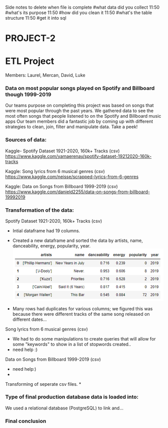 Side notes to delete when file is complete 
#what data did you collect
11:50
#what's its purpose
11:50
#how did you clean it
11:50
#what's the table structure
11:50
#get it into sql




# PROJECT-2
# ETL Project 

Members: Laurel, Mercan, David, Luke

###  Data on most popular songs played on Spotify and Billboard though 1999-2019

Our teams purpose on completing this project was based on songs that were most popular through the past years. We gathered data to see the most often songs that people listened to on the Spotify and Billboard music apps  Our team members did a fantastic job by coming up with different strategies to clean, join, filter and manipulate data. Take a peek!

### Sources of data:

Kaggle-  Spotify Dataset 1921-2020, 160k+ Tracks (csv)
https://www.kaggle.com/yamaerenay/spotify-dataset-19212020-160k-tracks 

Kaggle:  Song lyrics from 6 musical genres (csv)
https://www.kaggle.com/neisse/scrapped-lyrics-from-6-genres

Kaggle:  Data on Songs from Billboard 1999-2019 (csv)
https://www.kaggle.com/danield2255/data-on-songs-from-billboard-19992019



### Transformation of the data: 

Spotify Dataset 1921-2020, 160k+ Tracks (csv)
* Intial dataframe had 19 columns.
* Created a new dataframe and sorted the data by artists, name, danceability, energy, popularity, year.
![Images/Spotify.PNG](Images/Spotify.PNG)

* Many rows had duplicates for various columns; we figured this was because there were different tracks of the same song released on different dates...

Song lyrics from 6 musical genres (csv)
* We had to do some manipulations to create queries that will allow for some "keywords" to show in a list of stopwords created..
* need help :)

Data on Songs from Billboard 1999-2019 (csv)
*  need help:)
* 

Transforming of seperate csv files.
* 



### Type of final production database data is loaded into:

We used a relational database (PostgreSQL) to link and...

### Final conclusion 


